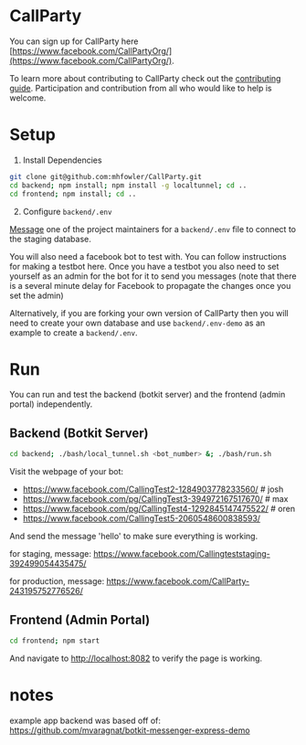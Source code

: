 # CallParty

You can sign up for CallParty here [https://www.facebook.com/CallPartyOrg/](https://www.facebook.com/CallPartyOrg/).

To learn more about contributing to CallParty check out the [contributing guide](http://github.com/mhfowler/CallParty/). 
Participation and contribution from all who would like to help is welcome.

# Setup

1. Install Dependencies

```bash
git clone git@github.com:mhfowler/CallParty.git
cd backend; npm install; npm install -g localtunnel; cd ..
cd frontend; npm install; cd ..
```

2. Configure `backend/.env`
 
 [Message](mailto:hi@callparty.org) one of the project maintainers for
 a `backend/.env` file to connect to the staging database.
 
 You will also need a facebook bot to test with. 
 You can follow instructions for making a testbot here. Once you have a testbot you 
 also need to set yourself as an admin for the bot for it to send you messages 
 (note that there is a several minute delay for Facebook to propagate the changes once you set the admin)

Alternatively, if you are forking your own version
of CallParty then you will need to create your own database and use `backend/.env-demo` as an example
to create a `backend/.env`.
 

# Run

You can run and test the backend (botkit server) and the frontend (admin portal) independently.

## Backend (Botkit Server)

```bash
cd backend; ./bash/local_tunnel.sh <bot_number> &; ./bash/run.sh
```

Visit the webpage of your bot:
- https://www.facebook.com/CallingTest2-1284903778233560/ # josh
- https://www.facebook.com/pg/CallingTest3-394972167517670/ # max
- https://www.facebook.com/pg/CallingTest4-1292845147475522/ # oren
- https://www.facebook.com/CallingTest5-2060548600838593/

And send the message 'hello' to make sure everything is working.

for staging, message:
https://www.facebook.com/Callingteststaging-392499054435475/

for production, message:
https://www.facebook.com/CallParty-243195752776526/

## Frontend (Admin Portal)

```bash
cd frontend; npm start
```

And navigate to [http://localhost:8082](http://localhost:8082) to verify the page is working.


# notes

example app backend was based off of: 
https://github.com/mvaragnat/botkit-messenger-express-demo
